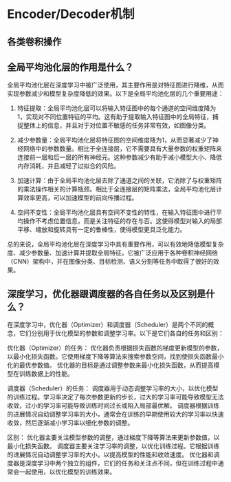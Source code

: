 # Encoder/Decoder机制


## 各类卷积操作


## 全局平均池化层的作用是什么？
全局平均池化层在深度学习中被广泛使用，其主要作用是对特征图进行降维，从而实现参数减少和模型复杂度降低的效果。以下是全局平均池化层的几个重要用途：

1. 特征提取：全局平均池化层可以将输入特征图中的每个通道的空间维度降为1，实现对不同位置特征的平均。这有助于提取输入特征图中的全局特征，捕捉整体上的信息，并且对于对位置不敏感的任务非常有效，如图像分类。

2. 减少参数量：全局平均池化层将特征图的空间维度降为1，从而显著减少了神经网络中的参数数量。相比于全连接层，它不需要具有大量参数的权重矩阵来连接前一层和后一层的所有神经元。这种参数减少有助于减小模型大小、降低内存消耗，并且减轻了过拟合的风险。

3. 加速计算：由于全局平均池化层去除了通道之间的关联，它消除了与权重矩阵的乘法操作相关的计算瓶颈。相比于全连接层的矩阵乘法，全局平均池化层计算效率更高，可以加速模型的前向传播过程。

4. 空间不变性：全局平均池化层具有空间不变性的特性，在输入特征图中进行平均操作不考虑位置信息，而是关注特征的存在与否。这使得模型对输入的局部平移、缩放和旋转具有一定的鲁棒性，使得模型更具泛化能力。

总的来说，全局平均池化层在深度学习中具有重要作用，可以有效地降低模型复杂度、减少参数量、加速计算并提取全局特征。它被广泛应用于各种卷积神经网络（CNN）架构中，并在图像分类、目标检测、语义分割等任务中取得了很好的效果。

## 深度学习，优化器跟调度器的各自任务以及区别是什么？
在深度学习中，优化器（Optimizer）和调度器（Scheduler）是两个不同的概念，它们分别用于优化模型的参数和调整学习率。以下是它们各自的任务和区别：

优化器（Optimizer）的任务：
优化器负责根据损失函数的梯度更新模型的参数，以最小化损失函数。它使用梯度下降等算法来搜索参数空间，找到使损失函数最小化的最优参数值。
优化器的目标是通过调整参数来最小化损失函数，从而提高模型在训练数据上的性能。


调度器（Scheduler）的任务：
调度器用于动态调整学习率的大小，以优化模型的训练过程。学习率决定了每次参数更新的步长，过大的学习率可能导致模型无法收敛，过小的学习率可能导致训练时间过长或陷入局部最优解。
调度器根据训练的进展情况自动调整学习率的大小，通常会在训练的早期使用较大的学习率以快速收敛，然后逐渐减小学习率以细化参数的调整。


区别：
优化器主要关注模型参数的调整，通过梯度下降等算法来更新参数值，以最小化损失函数。
调度器主要关注学习率的调整，以优化训练过程。它根据训练的进展情况自动调整学习率的大小，以提高模型的性能和收敛速度。
优化器和调度器是深度学习中两个独立的组件，它们的任务和关注点不同，但在训练过程中通常会一起使用，以优化模型的训练效果。
